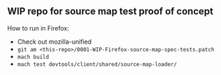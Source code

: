 WIP repo for source map test proof of concept
---------------------------------------------

How to run in Firefox:
  * Check out mozilla-unified
  * `git am <this-repo>/0001-WIP-Firefox-source-map-spec-tests.patch`
  * `mach build`
  * `mach test devtools/client/shared/source-map-loader/`
